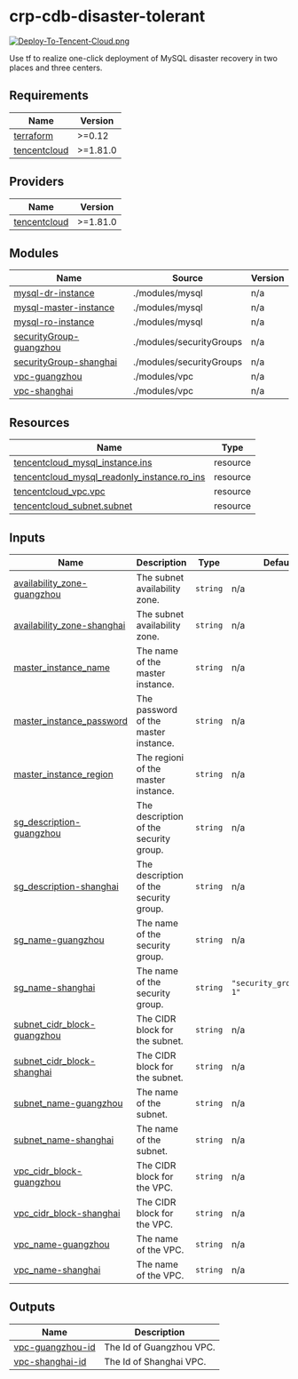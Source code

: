 # crp-cdb-disaster-tolerant

[![Deploy-To-Tencent-Cloud.png](https://i.postimg.cc/bYbn3v47/Deploy-To-Tencent-Cloud.png)](https://console.cloud.tencent.com/crp/template/template-1nfsug)

Use tf to realize one-click deployment of MySQL disaster recovery in two places and three centers.

<!-- BEGIN_TF_DOCS -->
## Requirements

| Name | Version |
|------|---------|
| <a name="requirement_terraform"></a> [terraform](#requirement\_terraform) | >=0.12 |
| <a name="requirement_tencentcloud"></a> [tencentcloud](#requirement\_tencentcloud) | >=1.81.0 |

## Providers

| Name | Version |
|------|---------|
| <a name="provider_tencentcloud"></a> [tencentcloud](#provider\_tencentcloud) | >=1.81.0 |

## Modules

| Name | Source | Version |
|------|--------|---------|
| <a name="module_mysql-dr-instance"></a> [mysql-dr-instance](#module\_mysql-dr-instance) | ./modules/mysql | n/a |
| <a name="module_mysql-master-instance"></a> [mysql-master-instance](#module\_mysql-master-instance) | ./modules/mysql | n/a |
| <a name="module_mysql-ro-instance"></a> [mysql-ro-instance](#module\_mysql-ro-instance) | ./modules/mysql | n/a |
| <a name="module_securityGroup-guangzhou"></a> [securityGroup-guangzhou](#module\_securityGroup-guangzhou) | ./modules/securityGroups | n/a |
| <a name="module_securityGroup-shanghai"></a> [securityGroup-shanghai](#module\_securityGroup-shanghai) | ./modules/securityGroups | n/a |
| <a name="module_vpc-guangzhou"></a> [vpc-guangzhou](#module\_vpc-guangzhou) | ./modules/vpc | n/a |
| <a name="module_vpc-shanghai"></a> [vpc-shanghai](#module\_vpc-shanghai) | ./modules/vpc | n/a |

## Resources


| Name                                                                                                                                                    | Type |
|---------------------------------------------------------------------------------------------------------------------------------------------------------|------|
| [tencentcloud_mysql_instance.ins](https://registry.terraform.io/providers/tencentcloudstack/tencentcloud/latest/docs/resources/mysql_instance)             | resource |
| [tencentcloud_mysql_readonly_instance.ro_ins](https://registry.terraform.io/providers/tencentcloudstack/tencentcloud/latest/docs/resources/mysql_readonly_instance) | resource |
| [tencentcloud_vpc.vpc](https://registry.terraform.io/providers/tencentcloudstack/tencentcloud/latest/docs/data-sources/vpc)                        | resource |
| [tencentcloud_subnet.subnet](https://registry.terraform.io/providers/tencentcloudstack/tencentcloud/latest/docs/data-sources/subnet)                  | resource |

## Inputs

| Name | Description | Type | Default | Required |
|------|-------------|------|---------|:--------:|
| <a name="input_availability_zone-guangzhou"></a> [availability\_zone-guangzhou](#input\_availability\_zone-guangzhou) | The subnet availability zone. | `string` | n/a | yes |
| <a name="input_availability_zone-shanghai"></a> [availability\_zone-shanghai](#input\_availability\_zone-shanghai) | The subnet availability zone. | `string` | n/a | yes |
| <a name="input_master_instance_name"></a> [master\_instance\_name](#input\_master\_instance\_name) | The name of the master instance. | `string` | n/a | yes |
| <a name="input_master_instance_password"></a> [master\_instance\_password](#input\_master\_instance\_password) | The password of the master instance. | `string` | n/a | yes |
| <a name="input_master_instance_region"></a> [master\_instance\_region](#input\_master\_instance\_region) | The regioni of the master instance. | `string` | n/a | yes |
| <a name="input_sg_description-guangzhou"></a> [sg\_description-guangzhou](#input\_sg\_description-guangzhou) | The description of the security group. | `string` | n/a | yes |
| <a name="input_sg_description-shanghai"></a> [sg\_description-shanghai](#input\_sg\_description-shanghai) | The description of the security group. | `string` | n/a | yes |
| <a name="input_sg_name-guangzhou"></a> [sg\_name-guangzhou](#input\_sg\_name-guangzhou) | The name of the security group. | `string` | n/a | yes |
| <a name="input_sg_name-shanghai"></a> [sg\_name-shanghai](#input\_sg\_name-shanghai) | The name of the security group. | `string` | `"security_group_name-1"` | no |
| <a name="input_subnet_cidr_block-guangzhou"></a> [subnet\_cidr\_block-guangzhou](#input\_subnet\_cidr\_block-guangzhou) | The CIDR block for the subnet. | `string` | n/a | yes |
| <a name="input_subnet_cidr_block-shanghai"></a> [subnet\_cidr\_block-shanghai](#input\_subnet\_cidr\_block-shanghai) | The CIDR block for the subnet. | `string` | n/a | yes |
| <a name="input_subnet_name-guangzhou"></a> [subnet\_name-guangzhou](#input\_subnet\_name-guangzhou) | The name of the subnet. | `string` | n/a | yes |
| <a name="input_subnet_name-shanghai"></a> [subnet\_name-shanghai](#input\_subnet\_name-shanghai) | The name of the subnet. | `string` | n/a | yes |
| <a name="input_vpc_cidr_block-guangzhou"></a> [vpc\_cidr\_block-guangzhou](#input\_vpc\_cidr\_block-guangzhou) | The CIDR block for the VPC. | `string` | n/a | yes |
| <a name="input_vpc_cidr_block-shanghai"></a> [vpc\_cidr\_block-shanghai](#input\_vpc\_cidr\_block-shanghai) | The CIDR block for the VPC. | `string` | n/a | yes |
| <a name="input_vpc_name-guangzhou"></a> [vpc\_name-guangzhou](#input\_vpc\_name-guangzhou) | The name of the VPC. | `string` | n/a | yes |
| <a name="input_vpc_name-shanghai"></a> [vpc\_name-shanghai](#input\_vpc\_name-shanghai) | The name of the VPC. | `string` | n/a | yes |

## Outputs

| Name | Description |
|------|-------------|
| <a name="output_vpc-guangzhou-id"></a> [vpc-guangzhou-id](#output\_vpc-guangzhou-id) | The Id of Guangzhou VPC. |
| <a name="output_vpc-shanghai-id"></a> [vpc-shanghai-id](#output\_vpc-shanghai-id) | The Id of Shanghai VPC. |
<!-- END_TF_DOCS -->
